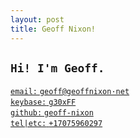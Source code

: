 ```yaml
---
layout: post
title: Geoff Nixon!
---
```


## `Hi! I'm Geoff.`

[`email:`   `geoff@geoffnixon·net`](mailto:type_it_out@domain.tld)  
[`keybase:` `g30xFF`](keybase.io/g30xFF)  
[`github:`  `geoff-nixon`](https://github.com/geoff-nixon)  
[`tel|etc:` `+17075960297`](tel:+17075960297)  
